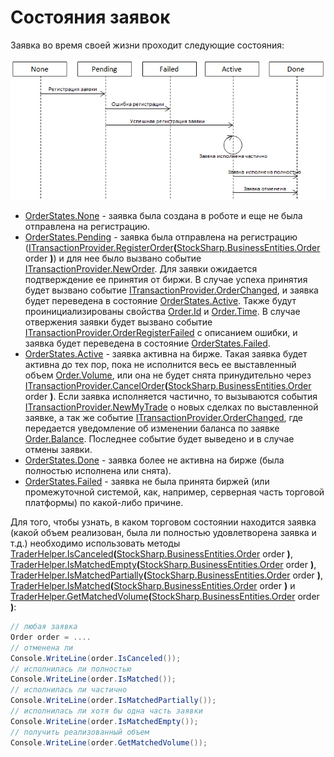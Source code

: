 # Состояния заявок

Заявка во время своей жизни проходит следующие состояния:

![OrderStates](../../../images/orderstates.png)

- [OrderStates.None](xref:StockSharp.Messages.OrderStates.None) \- заявка была создана в роботе и еще не была отправлена на регистрацию. 
- [OrderStates.Pending](xref:StockSharp.Messages.OrderStates.Pending) \- заявка была отправлена на регистрацию ([ITransactionProvider.RegisterOrder](xref:StockSharp.BusinessEntities.ITransactionProvider.RegisterOrder(StockSharp.BusinessEntities.Order))**(**[StockSharp.BusinessEntities.Order](xref:StockSharp.BusinessEntities.Order) order **)**) и для нее было вызвано событие [ITransactionProvider.NewOrder](xref:StockSharp.BusinessEntities.ITransactionProvider.NewOrder). Для заявки ожидается подтверждение ее принятия от биржи. В случае успеха принятия будет вызвано событие [ITransactionProvider.OrderChanged](xref:StockSharp.BusinessEntities.ITransactionProvider.OrderChanged), и заявка будет переведена в состояние [OrderStates.Active](xref:StockSharp.Messages.OrderStates.Active). Также будут проинициализированы свойства [Order.Id](xref:StockSharp.BusinessEntities.Order.Id) и [Order.Time](xref:StockSharp.BusinessEntities.Order.Time). В случае отвержения заявки будет вызвано событие [ITransactionProvider.OrderRegisterFailed](xref:StockSharp.BusinessEntities.ITransactionProvider.OrderRegisterFailed) с описанием ошибки, и заявка будет переведена в состояние [OrderStates.Failed](xref:StockSharp.Messages.OrderStates.Failed). 
- [OrderStates.Active](xref:StockSharp.Messages.OrderStates.Active) \- заявка активна на бирже. Такая заявка будет активна до тех пор, пока не исполнится весь ее выставленный объем [Order.Volume](xref:StockSharp.BusinessEntities.Order.Volume), или она не будет снята принудительно через [ITransactionProvider.CancelOrder](xref:StockSharp.BusinessEntities.ITransactionProvider.CancelOrder(StockSharp.BusinessEntities.Order))**(**[StockSharp.BusinessEntities.Order](xref:StockSharp.BusinessEntities.Order) order **)**. Если заявка исполняется частично, то вызываются события [ITransactionProvider.NewMyTrade](xref:StockSharp.BusinessEntities.ITransactionProvider.NewMyTrade) о новых сделках по выставленной заявке, а так же событие [ITransactionProvider.OrderChanged](xref:StockSharp.BusinessEntities.ITransactionProvider.OrderChanged), где передается уведомление об изменении баланса по заявке [Order.Balance](xref:StockSharp.BusinessEntities.Order.Balance). Последнее событие будет выведено и в случае отмены заявки.
- [OrderStates.Done](xref:StockSharp.Messages.OrderStates.Done) \- заявка более не активна на бирже (была полностью исполнена или снята). 
- [OrderStates.Failed](xref:StockSharp.Messages.OrderStates.Failed) \- заявка не была принята биржей (или промежуточной системой, как, например, серверная часть торговой платформы) по какой\-либо причине. 

Для того, чтобы узнать, в каком торговом состоянии находится заявка (какой объем реализован, была ли полностью удовлетворена заявка и т.д.) необходимо использовать методы [TraderHelper.IsCanceled](xref:StockSharp.Algo.TraderHelper.IsCanceled(StockSharp.BusinessEntities.Order))**(**[StockSharp.BusinessEntities.Order](xref:StockSharp.BusinessEntities.Order) order **)**, [TraderHelper.IsMatchedEmpty](xref:StockSharp.Algo.TraderHelper.IsMatchedEmpty(StockSharp.BusinessEntities.Order))**(**[StockSharp.BusinessEntities.Order](xref:StockSharp.BusinessEntities.Order) order **)**, [TraderHelper.IsMatchedPartially](xref:StockSharp.Algo.TraderHelper.IsMatchedPartially(StockSharp.BusinessEntities.Order))**(**[StockSharp.BusinessEntities.Order](xref:StockSharp.BusinessEntities.Order) order **)**, [TraderHelper.IsMatched](xref:StockSharp.Algo.TraderHelper.IsMatched(StockSharp.BusinessEntities.Order))**(**[StockSharp.BusinessEntities.Order](xref:StockSharp.BusinessEntities.Order) order **)** и [TraderHelper.GetMatchedVolume](xref:StockSharp.Algo.TraderHelper.GetMatchedVolume(StockSharp.BusinessEntities.Order))**(**[StockSharp.BusinessEntities.Order](xref:StockSharp.BusinessEntities.Order) order **)**:

```cs
// любая заявка
Order order = ....
// отменена ли
Console.WriteLine(order.IsCanceled());
// исполнилась ли полностью
Console.WriteLine(order.IsMatched());
// исполнилась ли частично
Console.WriteLine(order.IsMatchedPartially());
// исполнилась ли хотя бы одна часть заявки 
Console.WriteLine(order.IsMatchedEmpty());
// получить реализованный объем
Console.WriteLine(order.GetMatchedVolume());
```
